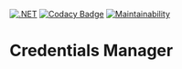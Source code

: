 [![.NET](https://github.com/gregorybutler/credentials-manager/actions/workflows/dotnet.yaml/badge.svg)](https://github.com/gregorybutler/credentials-manager/actions/workflows/dotnet.yaml)
[![Codacy Badge](https://app.codacy.com/project/badge/Grade/d7cdc66eb174439da17e919faa3cc2b8)](https://www.codacy.com/gh/gregorybutler/credentials-manager/dashboard?utm_source=github.com&amp;utm_medium=referral&amp;utm_content=gregorybutler/credentials-manager&amp;utm_campaign=Badge_Grade)
[![Maintainability](https://api.codeclimate.com/v1/badges/5e55c22caf648ed2a07e/maintainability)](https://codeclimate.com/github/gregorybutler/credentials-manager/maintainability)
# Credentials Manager
